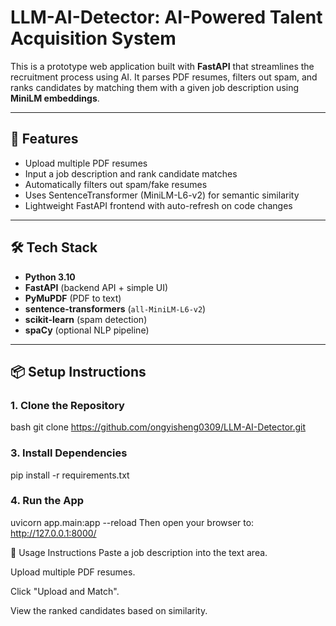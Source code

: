 # LLM-AI-Detector: AI-Powered Talent Acquisition System

This is a prototype web application built with **FastAPI** that streamlines the recruitment process using AI. It parses PDF resumes, filters out spam, and ranks candidates by matching them with a given job description using **MiniLM embeddings**.

---

## 🚀 Features

- Upload multiple PDF resumes
- Input a job description and rank candidate matches
- Automatically filters out spam/fake resumes
- Uses SentenceTransformer (MiniLM-L6-v2) for semantic similarity
- Lightweight FastAPI frontend with auto-refresh on code changes

---

## 🛠 Tech Stack

- **Python 3.10**
- **FastAPI** (backend API + simple UI)
- **PyMuPDF** (PDF to text)
- **sentence-transformers** (`all-MiniLM-L6-v2`)
- **scikit-learn** (spam detection)
- **spaCy** (optional NLP pipeline)

---

## 📦 Setup Instructions

### 1. Clone the Repository

bash
git clone https://github.com/ongyisheng0309/LLM-AI-Detector.git

### 3. Install Dependencies

pip install -r requirements.txt


### 4. Run the App

uvicorn app.main:app --reload
Then open your browser to:
http://127.0.0.1:8000/

🧪 Usage Instructions
Paste a job description into the text area.

Upload multiple PDF resumes.

Click "Upload and Match".

View the ranked candidates based on similarity.
